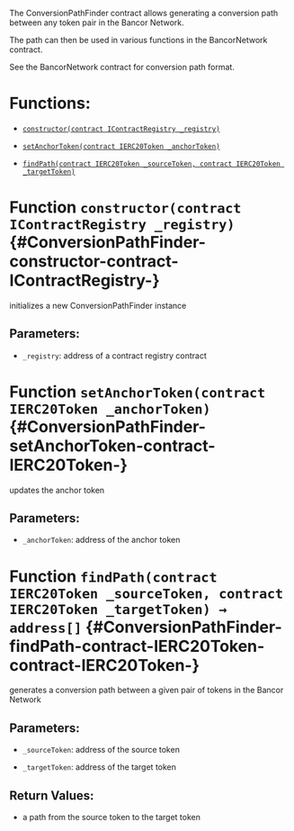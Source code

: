 The ConversionPathFinder contract allows generating a conversion path between any token pair in the Bancor Network.

The path can then be used in various functions in the BancorNetwork contract.

See the BancorNetwork contract for conversion path format.

# Functions:

- [`constructor(contract IContractRegistry _registry)`](#ConversionPathFinder-constructor-contract-IContractRegistry-)

- [`setAnchorToken(contract IERC20Token _anchorToken)`](#ConversionPathFinder-setAnchorToken-contract-IERC20Token-)

- [`findPath(contract IERC20Token _sourceToken, contract IERC20Token _targetToken)`](#ConversionPathFinder-findPath-contract-IERC20Token-contract-IERC20Token-)

# Function `constructor(contract IContractRegistry _registry)` {#ConversionPathFinder-constructor-contract-IContractRegistry-}

initializes a new ConversionPathFinder instance

## Parameters:

- `_registry`: address of a contract registry contract

# Function `setAnchorToken(contract IERC20Token _anchorToken)` {#ConversionPathFinder-setAnchorToken-contract-IERC20Token-}

updates the anchor token

## Parameters:

- `_anchorToken`: address of the anchor token

# Function `findPath(contract IERC20Token _sourceToken, contract IERC20Token _targetToken) → address[]` {#ConversionPathFinder-findPath-contract-IERC20Token-contract-IERC20Token-}

generates a conversion path between a given pair of tokens in the Bancor Network

## Parameters:

- `_sourceToken`: address of the source token

- `_targetToken`: address of the target token

## Return Values:

- a path from the source token to the target token
